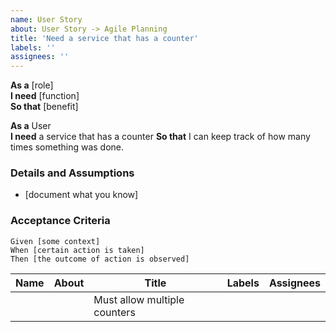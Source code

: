 ```yaml
---
name: User Story
about: User Story -> Agile Planning
title: 'Need a service that has a counter'
labels: ''
assignees: ''
---
```


 **As a** [role]  
 **I need** [function]  
 **So that** [benefit]  
  
 **As a** User  
 **I need** a service that has a counter 
 **So that** I can keep track of how many times something was done.
 
 
 ### Details and Assumptions
 * [document what you know]
   
 ### Acceptance Criteria  
   
 ```gherkin
 Given [some context]
 When [certain action is taken]
 Then [the outcome of action is observed]
 ```
| Name  | About                           | Title                                      | Labels                 | Assignees         |
|-------|---------------------------------|--------------------------------------------|------------------------|-------------------|
|       |                                 | Must allow multiple counters               |
